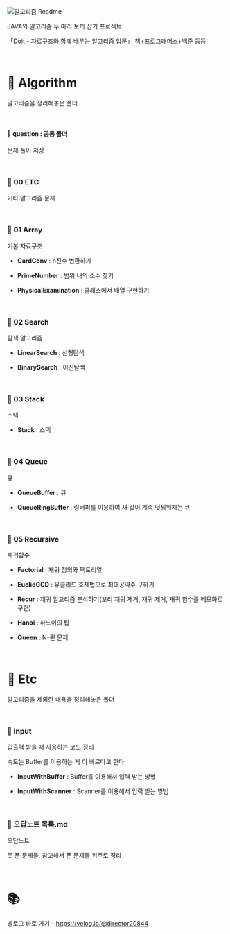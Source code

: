 ![알고리즘 Readme](https://user-images.githubusercontent.com/68185554/233309400-ac6102e5-139a-44b0-88b1-301f196b0672.png)

JAVA와 알고리즘 두 마리 토끼 잡기 프로젝트

「Doit - 자료구조와 함께 배우는 알고리즘 입문」 책+프로그래머스+백준 등등

<br />

# 📑 Algorithm

알고리즘을 정리해놓은 폴더

<br />

#### 📂 question : 공통 폴더
문제 풀이 저장

<br />


### 📂 00 ETC
기타 알고리즘 문제

<br />


### 📂 01 Array

기본 자료구조

- **CardConv** : n진수 변환하기

- **PrimeNumber** : 범위 내의 소수 찾기

- **PhysicalExamination** : 클래스에서 배열 구현하기


<br />


### 📂 02 Search

탐색 알고리즘

- **LinearSearch** : 선형탐색

- **BinarySearch** : 이진탐색


<br />


### 📂 03 Stack

스택

- **Stack** : 스택


<br />


### 📂 04 Queue

큐

- **QueueBuffer** : 큐

- **QueueRingBuffer** : 링버퍼를 이용하여 새 값이 계속 덧씌워지는 큐


<br />


### 📂 05 Recursive

재귀함수

- **Factorial** : 재귀 정의와 팩토리얼

- **EuclidGCD** : 유클리드 호제법으로 최대공약수 구하기

- **Recur** : 재귀 알고리즘 분석하기(꼬리 재귀 제거, 재귀 제거, 재귀 함수를 메모화로 구현)

- **Hanoi** : 하노이의 탑

- **Queen** : N-퀸 문제


<br />


# 📑 Etc

알고리즘을 제외한 내용을 정리해놓은 폴더


<br />


### 📂 Input

입출력 받을 때 사용하는 코드 정리

속도는 Buffer를 이용하는 게 더 빠르다고 한다

- **InputWithBuffer** : Buffer를 이용해서 입력 받는 방법

- **InputWithScanner** : Scanner를 이용해서 입력 받는 방법
  
  
<br />


### 🧾 오답노트 목록.md

오답노트

못 푼 문제들, 참고해서 푼 문제들 위주로 정리


<br />


# 📚

벨로그 바로 가기 - https://velog.io/@director20844
